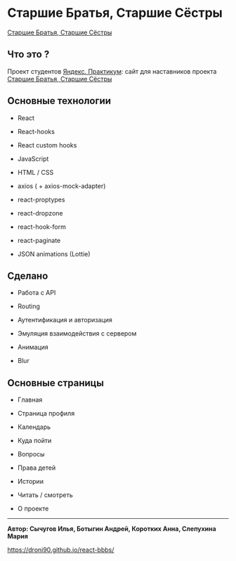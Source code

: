# Старшие Братья, Старшие Сёстры
[Старшие Братья, Старшие Сёстры](https://www.nastavniki.org/)

## Что это ?
Проект студентов [Яндекс. Практикум](https://praktikum.yandex.ru): сайт для наставников проекта [Старшие Братья, Старшие Сёстры](https://www.nastavniki.org/)

## Основные технологии

* React

* React-hooks

* React custom hooks

* JavaScript

* HTML / CSS

* axios ( + axios-mock-adapter)

* react-proptypes

* react-dropzone

* react-hook-form

* react-paginate

* JSON animations (Lottie)


## Сделано

* Работа с API

* Routing

* Аутентификация и авторизация

* Эмуляция взаимодействия с сервером

* Анимация

* Blur


## Основные страницы

* Главная

* Страница профиля

* Календарь

* Куда пойти

* Вопросы

* Права детей

* Истории

* Читать / смотреть

* О проекте


-----
**Автор: Сычугов Илья, Ботыгин Андрей, Коротких Анна, Слепухина Мария**

https://droni90.github.io/react-bbbs/
